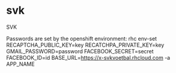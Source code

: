 svk
===

SVK

Passwords are set by the openshift environment:
rhc env-set RECAPTCHA_PUBLIC_KEY=key RECATCHPA_PRIVATE_KEY=key GMAIL_PASSWORD=password FACEBOOK_SECRET=secret FACEBOOK_ID=id BASE_URL=https://x-svkvoetbal.rhcloud.com -a APP_NAME
